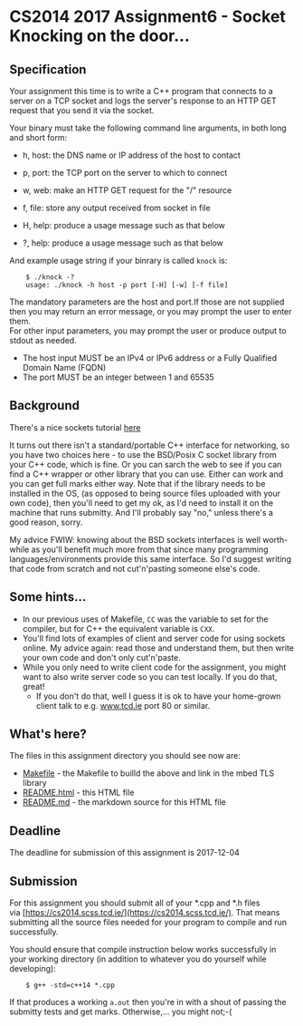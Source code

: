 <meta charset="utf-8" />

# CS2014 2017 Assignment6 - Socket Knocking on the door...

## Specification

Your assignment this time is to write a C++ program that connects
to a server on a TCP socket and logs the server's response 
to an HTTP GET request that you send it via the socket.

Your binary must take the following command line arguments, 
in both long and short form:

- h, host: the DNS name or IP address of the host to contact
- p, port: the TCP port on the server to which to connect

- w, web: make an HTTP GET request for the "/" resource
- f, file: store any output received from socket in file 

- H, help: produce a usage message such as that below
- ?, help: produce a usage message such as that below

And example usage string if your binrary is called ```knock``` is:

		$ ./knock -?
		usage: ./knock -h host -p port [-H] [-w] [-f file]

The mandatory parameters are the host and port.If
those are not supplied then you may return an error message,
or you may prompt the user to enter them.  
For other input parameters, you may prompt the user
or produce output to stdout as needed.

- The host input MUST be an IPv4 or IPv6 address or a Fully Qualified
Domain Name (FQDN)
- The port MUST be an integer between 1 and 65535

## Background

There's a nice sockets tutorial [here](http://www.bogotobogo.com/cplusplus/sockets_server_client.php)

It turns out there isn't a standard/portable C++ interface for networking, so
you have two choices here - to use the BSD/Posix C socket library from your C++
code, which is fine. Or you can sarch the web to see if you can find a C++
wrapper or other library that you can use. Either can work and you can get full
marks either way. Note that if the library needs to be installed in the OS, (as
opposed to being source files uploaded with your own code), then you'll need to get my ok, as I'd
need to install it on the machine that runs submitty. And I'll probably say
"no," unless there's a good reason, sorry.

My advice FWIW: knowing about the BSD sockets interfaces is well worth-while as
you'll benefit much more from that since many programming
languages/environments provide this same interface. So I'd suggest writing that
code from scratch and not cut'n'pasting someone else's code.

## Some hints...

- In our previous uses of Makefile, ```CC``` was the variable to set for the
  compiler, but for C++ the equivalent variable is ```CXX```.
- You'll find lots of examples of client and server code for using sockets
  online. My advice again: read those and understand them, but then write
  your own code and don't only cut'n'paste.
- While you only need to write client code for the assignment, you might
  want to also write server code so you can test locally. If you do that, great!
	- If you don't do that, well I guess it is ok to have your home-grown client
	  talk to e.g. www.tcd.ie port 80 or similar.

## What's here?

The files in this assignment directory you should see now are:

- [Makefile](Makefile)  - the Makefile to builld the above and link in the mbed TLS library
- [README.html](README.html) - this HTML file
- [README.md](README.md) - the markdown source for this HTML file

## Deadline

The deadline for submission of this assignment is 2017-12-04

## Submission

For this assignment you should submit all of your *.cpp and *.h files  
via [https://cs2014.scss.tcd.ie/](https://cs2014.scss.tcd.ie/).
That means submitting all the source files needed for your program
to compile and run successfully.

You should ensure that compile instruction below works successfully in your working
directory (in addition to whatever you do yourself while developing):

		$ g++ -std=c++14 *.cpp

If that produces a working ```a.out``` then you're in with a shout
of passing the submitty tests and get marks. Otherwise,... you might not;-(


